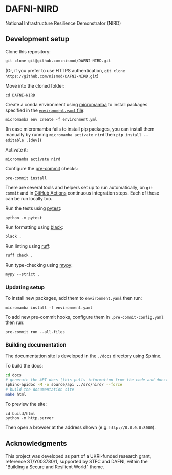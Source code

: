 # DAFNI-NIRD

National Infrastructure Resilience Demonstrator (NIRD)

## Development setup

Clone this repository:

    git clone git@github.com:nismod/DAFNI-NIRD.git

(Or, if you prefer to use HTTPS authentication, `git clone https://github.com/nismod/DAFNI-NIRD.git`)

Move into the cloned folder:

    cd DAFNI-NIRD

Create a conda environment using
[micromamba](https://mamba.readthedocs.io/en/latest/user_guide/micromamba.html)
to install packages specified in the [`environment.yaml`
file](https://conda.io/projects/conda/en/latest/user-guide/tasks/manage-environments.html#create-env-file-manually):

    micromamba env create -f environment.yml

(In case micromamba fails to install pip packages, you can install them manually
by running `micromamba activate nird` then `pip install --editable .[dev]`)

Activate it:

    micromamba activate nird

Configure the [pre-commit](https://pre-commit.com/) checks:

    pre-commit install

There are several tools and helpers set up to run automatically, on `git commit`
and in [GitHub Actions](https://docs.github.com/en/actions) continuous
integration steps. Each of these can be run locally too.

Run the tests using [pytest](https://docs.pytest.org):

    python -m pytest

Run formatting using [black](https://black.readthedocs.io/):

    black .

Run linting using [ruff](https://docs.astral.sh/ruff/):

    ruff check .

Run type-checking using [mypy](https://mypy.readthedocs.io/):

    mypy --strict .

### Updating setup

To install new packages, add them to `environment.yaml` then run:

    micromamba install -f environment.yaml

To add new pre-commit hooks, configure them in `.pre-commit-config.yaml` then run:

    pre-commit run --all-files

### Building documentation

The documentation site is developed in the `./docs` directory using [Sphinx](https://www.sphinx-doc.org/en/master/usage/index.html).

To build the docs:

```bash
cd docs
# generate the API docs (this pulls information from the code and docstrings)
sphinx-apidoc -M -o source/api ../src/nird/ --force
# build the documentation site
make html
```

To preview the site:

```
cd build/html
python -m http.server
```

Then open a browser at the address shown (e.g. `http://0.0.0.0:8000`).

## Acknowledgments

This project was developed as part of a UKRI-funded research grant, reference ST/Y003780/1,
supported by STFC and DAFNI, within the "Building a Secure and Resilient World" theme.
